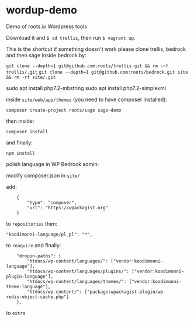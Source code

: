 # wordup-demo
Demo of roots.io Wordpress  tools

Download it and `$ cd trellis`, then run `$ vagrant up`.

This is the shortcut if something doesn't work please clone trellis, bedrock and then sage inside bedrock by:

`git clone --depth=1 git@github.com:roots/trellis.git && rm -rf trellis/.git`
`git clone --depth=1 git@github.com:roots/bedrock.git site && rm -rf site/.git`

sudo apt install php7.2-mbstring
sudo apt install php7.2-simplexml

inside `site/web/app/themes` (you need to have composer installed):

`composer create-project roots/sage sage-demo`

then inside:

`composer install`

and finally:

`npm install`

polish language in WP Bedrock admin:

modify composer.json in `site/`

add:

```
    {
        "type": "composer",
        "url": "https://wpackagist.org"
    }
```

to `repositories` then:

`"koodimonni-language/pl_pl": "*",`

to `reaquire` and finally:

```
    "dropin-paths": {
        "htdocs/wp-content/languages/": ["vendor:koodimonni-language"],
        "htdocs/wp-content/languages/plugins/": ["vendor:koodimonni-plugin-language"],
        "htdocs/wp-content/languages/themes/": ["vendor:koodimonni-theme-language"],
        "htdocs/wp-content/": ["package:wpackagist-plugin/wp-redis:object-cache.php"]
    },
```
to `extra`